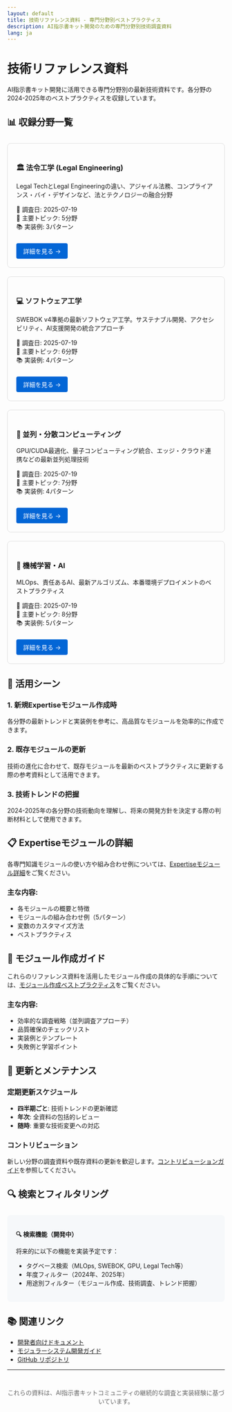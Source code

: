 ```yaml
---
layout: default
title: 技術リファレンス資料 - 専門分野別ベストプラクティス
description: AI指示書キット開発のための専門分野別技術調査資料
lang: ja
---
```


# 技術リファレンス資料

AI指示書キット開発に活用できる専門分野別の最新技術資料です。各分野の2024-2025年のベストプラクティスを収録しています。

## 📊 収録分野一覧

<div style="display: grid; grid-template-columns: repeat(auto-fit, minmax(300px, 1fr)); gap: 20px; margin: 2em 0;">

<div style="border: 1px solid #ddd; padding: 20px; border-radius: 8px;">
  <h3>🏛️ 法令工学 (Legal Engineering)</h3>
  <p>Legal TechとLegal Engineeringの違い、アジャイル法務、コンプライアンス・バイ・デザインなど、法とテクノロジーの融合分野</p>
  <ul style="list-style-type: none; padding: 0;">
    <li>📅 調査日: 2025-07-19</li>
    <li>🎯 主要トピック: 5分野</li>
    <li>📚 実装例: 3パターン</li>
  </ul>
  <a href="legal-engineering" style="display: inline-block; margin-top: 10px; padding: 8px 16px; background-color: #0366d6; color: white; text-decoration: none; border-radius: 4px;">詳細を見る →</a>
</div>

<div style="border: 1px solid #ddd; padding: 20px; border-radius: 8px;">
  <h3>💻 ソフトウェア工学</h3>
  <p>SWEBOK v4準拠の最新ソフトウェア工学。サステナブル開発、アクセシビリティ、AI支援開発の統合アプローチ</p>
  <ul style="list-style-type: none; padding: 0;">
    <li>📅 調査日: 2025-07-19</li>
    <li>🎯 主要トピック: 6分野</li>
    <li>📚 実装例: 4パターン</li>
  </ul>
  <a href="software-engineering" style="display: inline-block; margin-top: 10px; padding: 8px 16px; background-color: #0366d6; color: white; text-decoration: none; border-radius: 4px;">詳細を見る →</a>
</div>

<div style="border: 1px solid #ddd; padding: 20px; border-radius: 8px;">
  <h3>🔀 並列・分散コンピューティング</h3>
  <p>GPU/CUDA最適化、量子コンピューティング統合、エッジ・クラウド連携などの最新並列処理技術</p>
  <ul style="list-style-type: none; padding: 0;">
    <li>📅 調査日: 2025-07-19</li>
    <li>🎯 主要トピック: 7分野</li>
    <li>📚 実装例: 4パターン</li>
  </ul>
  <a href="parallel-distributed" style="display: inline-block; margin-top: 10px; padding: 8px 16px; background-color: #0366d6; color: white; text-decoration: none; border-radius: 4px;">詳細を見る →</a>
</div>

<div style="border: 1px solid #ddd; padding: 20px; border-radius: 8px;">
  <h3>🤖 機械学習・AI</h3>
  <p>MLOps、責任あるAI、最新アルゴリズム、本番環境デプロイメントのベストプラクティス</p>
  <ul style="list-style-type: none; padding: 0;">
    <li>📅 調査日: 2025-07-19</li>
    <li>🎯 主要トピック: 8分野</li>
    <li>📚 実装例: 5パターン</li>
  </ul>
  <a href="machine-learning" style="display: inline-block; margin-top: 10px; padding: 8px 16px; background-color: #0366d6; color: white; text-decoration: none; border-radius: 4px;">詳細を見る →</a>
</div>

</div>

## 🎯 活用シーン

### 1. 新規Expertiseモジュール作成時
各分野の最新トレンドと実装例を参考に、高品質なモジュールを効率的に作成できます。

### 2. 既存モジュールの更新
技術の進化に合わせて、既存モジュールを最新のベストプラクティスに更新する際の参考資料として活用できます。

### 3. 技術トレンドの把握
2024-2025年の各分野の技術動向を理解し、将来の開発方針を決定する際の判断材料として使用できます。

## 📋 Expertiseモジュールの詳細

各専門知識モジュールの使い方や組み合わせ例については、[Expertiseモジュール詳細](expertise-modules)をご覧ください。

### 主な内容:
- 各モジュールの概要と特徴
- モジュールの組み合わせ例（5パターン）
- 変数のカスタマイズ方法
- ベストプラクティス

## 📝 モジュール作成ガイド

これらのリファレンス資料を活用したモジュール作成の具体的な手順については、[モジュール作成ベストプラクティス](../best-practices/module-creation)をご覧ください。

### 主な内容:
- 効率的な調査戦略（並列調査アプローチ）
- 品質確保のチェックリスト
- 実装例とテンプレート
- 失敗例と学習ポイント

## 🔄 更新とメンテナンス

### 定期更新スケジュール
- **四半期ごと**: 技術トレンドの更新確認
- **年次**: 全資料の包括的レビュー
- **随時**: 重要な技術変更への対応

### コントリビューション
新しい分野の調査資料や既存資料の更新を歓迎します。[コントリビューションガイド](/developers#コントリビューション)を参照してください。

## 🔍 検索とフィルタリング

<div style="background-color: #f6f8fa; padding: 20px; border-radius: 8px; margin: 2em 0;">
  <p><strong>🔍 検索機能（開発中）</strong></p>
  <p>将来的に以下の機能を実装予定です：</p>
  <ul>
    <li>タグベース検索（MLOps, SWEBOK, GPU, Legal Tech等）</li>
    <li>年度フィルター（2024年、2025年）</li>
    <li>用途別フィルター（モジュール作成、技術調査、トレンド把握）</li>
  </ul>
</div>

## 📚 関連リンク

- [開発者向けドキュメント](/developers)
- [モジュラーシステム開発ガイド](https://github.com/dobachi/AI_Instruction_Kits/blob/main/modular/DEVELOPMENT.md)
- [GitHub リポジトリ](https://github.com/dobachi/AI_Instruction_Kits)

---

<div style="text-align: center; margin-top: 3em; color: #666;">
  これらの資料は、AI指示書キットコミュニティの継続的な調査と実装経験に基づいています。
</div>